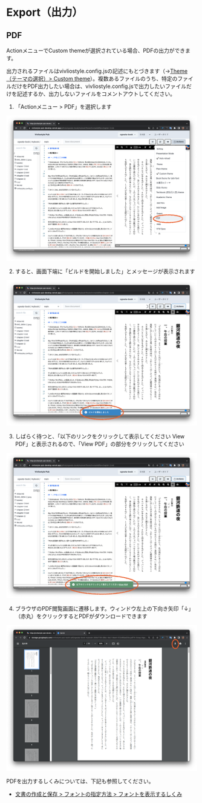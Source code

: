 # Export（出力）

## PDF

ActionメニューでCustom themeが選択されている場合、PDFの出力ができます。

出力されるファイルはvivliostyle.config.jsの記述にもとづきます（→[Theme（テーマの選択）> Custom theme](/ja/functions-of-the-actions-menu/theme.md#custom-theme)）。複数あるファイルのうち、特定のファイルだけをPDF出力したい場合は、vivliostyle.config.jsで出力したいファイルだけを記述するか、出力しないファイルをコメントアウトしてください。

1. 「Actionメニュー > PDF」を選択します

![](images/functions-of-the-actions-menu/export/fig-1.png)

2. すると、画面下端に「ビルドを開始しました」とメッセージが表示されます

![](images/functions-of-the-actions-menu/export/fig-2.png)

3. しばらく待つと、「以下のリンクをクリックして表示してください View  PDF」と表示されるので、「View  PDF」の部分をクリックしてください

![](images/functions-of-the-actions-menu/export/fig-3.png)

4. ブラウザのPDF閲覧画面に遷移します。ウィンドウ左上の下向き矢印「↓」（赤丸）をクリックするとPDFがダウンロードできます

![](images/functions-of-the-actions-menu/export/fig-4.png)

PDFを出力するしくみについては、下記も参照してください。

- [文書の作成と保存 > フォントの指定方法 > フォントを表示するしくみ](/ja/create-and-save-documents/how-to-specify-fonts.md#フォントを表示するしくみ)
